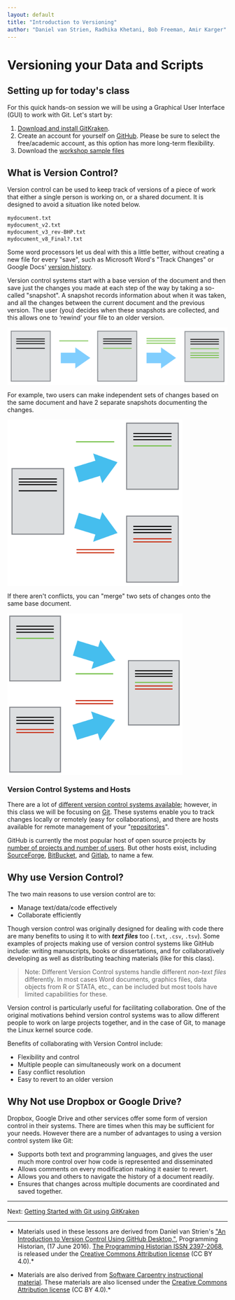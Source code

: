 ```yaml
---
layout: default
title: "Introduction to Versioning"
author: "Daniel van Strien, Radhika Khetani, Bob Freeman, Amir Karger"
---
```


#  Versioning your Data and Scripts

## Setting up for today's class

For this quick hands-on session we will be using a Graphical User Interface (GUI) to work with Git. Let's start by:
1. [Download and install GitKraken](https://gitkraken.com/download). 
2. Create an account for yourself on [GitHub](http://github.com). Please be sure to select the free/academic account, as this option has more long-term flexibility.
3. Download the [workshop sample files](https://github.com/hbs-rcs/versioning_data_scripts/raw/master/data/DataFest2017.zip)

## What is Version Control?

Version control can be used to keep track of versions of a piece of work that either a single person is working on, or a shared document. It is designed to avoid a situation like noted below.

```
mydocument.txt
mydocument_v2.txt
mydocument_v3_rev-BHP.txt
mydocument_v8_Final?.txt
```
Some word processors let us deal with this a little better, without creating a new file for every "save", such as Microsoft Word's "Track Changes" or Google Docs' [version history](https://support.google.com/docs/answer/190843?hl=en).

Version control systems start with a base version of the document and then save just the changes you made at each step of the way by taking a so-called "snapshot". A snapshot records information about when it was taken, and all the changes between the current document and the previous version. The user (you) decides when these snapshots are collected, and this allows one to ‘rewind’ your file to an older version. 

<img src="img/play-changes.png" width="600" align="center">

For example, two users can make independent sets of changes based on the same document and have 2 separate snapshots documenting the changes.

<img src="img/versions.png" width="400" align="center">

If there aren't conflicts, you can "merge" two sets of changes onto the same base document.

<img src="img/merged_example.png" width="400" align="center">

### Version Control Systems and Hosts

There are a lot of [different version control systems available](https://en.wikipedia.org/wiki/List_of_version_control_software); however, in this class we will be focusing on [Git](git-scm.com). These systems enable you to track changes locally or remotely (easy for collaborations), and there are hosts available for remote management of your "[repositories](https://en.wikipedia.org/wiki/Repository_(version_control))".

GitHub is currently the most popular host of open source projects by [number of projects and number of users](https://en.wikipedia.org/wiki/Comparison_of_source_code_hosting_facilities#Popularity). But other hosts exist, including [SourceForge](https://sourceforge.net/), [BitBucket](https://bitbucket.org/), and [Gitlab](https://about.gitlab.com/), to name a few.

## Why use Version Control?

The two main reasons to use version control are to:

* Manage text/data/code effectively 
* Collaborate efficiently

Though version control was originally designed for dealing with code there are many benefits to using it to with ***text files*** too (`.txt`, `.csv`, `.tsv`). Some examples of projects making use of version control systems like GitHub include: writing manuscripts, books or dissertations, and for collaboratively developing as well as distributing teaching materials (like for this class).

> Note: Different Version Control systems handle different *non-text files* differently. 
> In most cases Word documents, graphics files, data objects from R or STATA, etc., can be included but most tools have limited capabilities for these.

Version control is particularly useful for facilitating collaboration. One of the original motivations behind version control systems was to allow different people to work on large projects together, and in the case of Git, to manage the Linux kernel source code. 

Benefits of collaborating with Version Control include:

* Flexibility and control
* Multiple people can simultaneously work on a document
* Easy conflict resolution 
* Easy to revert to an older version

## Why Not use Dropbox or Google Drive?

Dropbox, Google Drive and other services offer some form of version control in their systems. There are times when this may be sufficient for your needs. However there are a number of advantages to using a version control system like Git:

* Supports both text and programming languages, and gives the user much more control over how code is represented and disseminated
* Allows comments on every modification making it easier to revert. 
* Allows you and others to navigate the history of a document readily.
* Ensures that changes across multiple documents are coordinated and saved together.

***
Next: [Getting Started with Git using GitKraken](02_GitKraken.md)

***

* Materials used in these lessons are derived from Daniel van Strien's ["An Introduction to Version Control Using GitHub Desktop,"](http://programminghistorian.org/lessons/getting-started-with-github-desktop), Programming Historian, (17 June 2016). [The Programming Historian ISSN 2397-2068](http://programminghistorian.org/), is released under the [Creative Commons Attribution license](https://creativecommons.org/licenses/by/4.0/) (CC BY 4.0).*

* Materials are also derived from [Software Carpentry instructional material](https://swcarpentry.github.io/git-novice/). These materials are also licensed under the [Creative Commons Attribution license](https://creativecommons.org/licenses/by/4.0/) (CC BY 4.0).*
